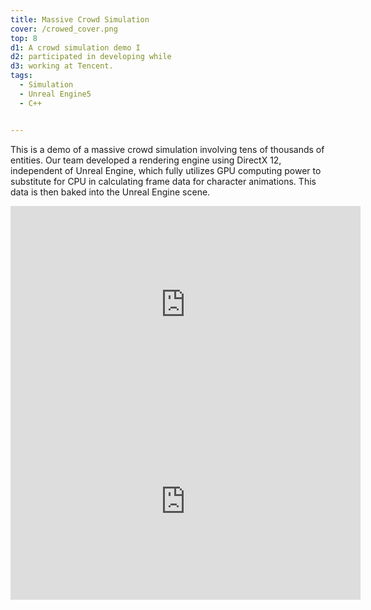 ```yaml
---
title: Massive Crowd Simulation
cover: /crowed_cover.png
top: 8
d1: A crowd simulation demo I
d2: participated in developing while
d3: working at Tencent.
tags:
  - Simulation
  - Unreal Engine5
  - C++


---
```




This is a demo of a massive crowd simulation involving tens of thousands of entities. Our team developed a rendering engine using DirectX 12, independent of Unreal Engine, which fully utilizes GPU computing power to substitute for CPU in calculating frame data for character animations. This data is then baked into the Unreal Engine scene.



<iframe width="560" height="315" src="https://www.youtube.com/embed/0TMB_akjhyI?si=c-5LxaLCE8BAZLI9" title="YouTube video player" frameborder="0" allow="accelerometer; autoplay; clipboard-write; encrypted-media; gyroscope; picture-in-picture; web-share" referrerpolicy="strict-origin-when-cross-origin" allowfullscreen></iframe>

<iframe width="560" height="315" src="https://www.youtube.com/embed/j5zmD5l_3IM?si=dNRfBYlVN5mJhXS9" title="YouTube video player" frameborder="0" allow="accelerometer; autoplay; clipboard-write; encrypted-media; gyroscope; picture-in-picture; web-share" referrerpolicy="strict-origin-when-cross-origin" allowfullscreen></iframe>
